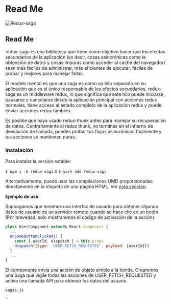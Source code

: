 # Read Me

![Redux-saga](https://redux-saga.js.org/logo/0800/Redux-Saga-Logo-Landscape.png)

## Read Me

redux-saga es una biblioteca que tiene como objetivo hacer que los efectos secundarios de la aplicación \(es decir, cosas asincrónicas como la obtención de datos y cosas impuras como acceder al caché del navegador\) sean más fáciles de administrar, más eficientes de ejecutar, fáciles de probar y mejores para manejar fallas.

El modelo mental es que una saga es como un hilo separado en su aplicación que es el único responsable de los efectos secundarios. redux-saga es un middleware redux, lo que significa que este hilo puede iniciarse, pausarse y cancelarse desde la aplicación principal con acciones redux normales, tiene acceso al estado completo de la aplicación redux y puede enviar acciones redux también.

Es posible que haya usado redux-thunk antes para manejar su recuperación de datos. Contrariamente al redux thunk, no terminas en el infierno de devolución de llamada, puedes probar tus flujos asincrónicos fácilmente y tus acciones se mantienen puras.

### Instalación <a id="instalaci&#xF3;n"></a>

Para instalar la versión estable:

`$ npm i -S redux-saga` o `$ yarn add redux-saga`

Alternativamente, puede usar las compilaciones UMD proporcionadas directamente en la etiqueta de una página HTML. Ver [esta sección](https://redux-saga.js.org/#using-umd-build-in-the-browser).

**Ejemplo de uso**

Supongamos que tenemos una interfaz de usuario para obtener algunos datos de usuario de un servidor remoto cuando se hace clic en un botón. \(Por brevedad, solo mostraremos el código de activación de la acción\).

```javascript
class UserComponent extends React.Component {
  ...
  onSomeButtonClicked() {
    const { userId, dispatch } = this.props
    dispatch({type: 'USER_FETCH_REQUESTED', payload: {userId}})
  }
  ...
}
```

El componente envía una acción de objeto simple a la tienda. Crearemos una Saga que vigile todas las acciones de USER\_FETCH\_REQUESTED y active una llamada API para obtener los datos del usuario.

`sagas.js`

\`\`

